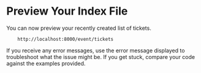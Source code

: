 # Preview Your Index File

You can now preview your recently created list of tickets.

        http://localhost:8000/event/tickets

If you receive any error messages, use the error message displayed to troubleshoot
what the issue might be. If you get stuck, compare your code against the examples
provided.